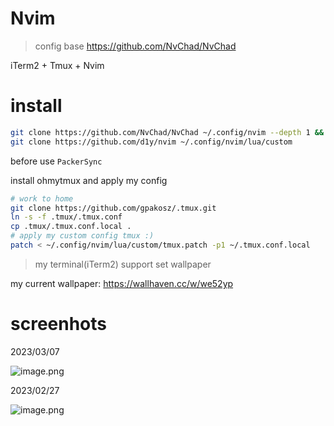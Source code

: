 # Nvim

> config base https://github.com/NvChad/NvChad

iTerm2 + Tmux + Nvim

# install

```bash
git clone https://github.com/NvChad/NvChad ~/.config/nvim --depth 1 && nvim
git clone https://github.com/d1y/nvim ~/.config/nvim/lua/custom
```
before use `PackerSync`

install ohmytmux and apply my config

```bash
# work to home
git clone https://github.com/gpakosz/.tmux.git
ln -s -f .tmux/.tmux.conf
cp .tmux/.tmux.conf.local .
# apply my custom config tmux :)
patch < ~/.config/nvim/lua/custom/tmux.patch -p1 ~/.tmux.conf.local
```

> my terminal(iTerm2) support set wallpaper

my current wallpaper: https://wallhaven.cc/w/we52yp

# screenhots

2023/03/07

![image.png](https://s2.loli.net/2023/03/07/lcNrCbS2QIRwYsm.png)

2023/02/27

![image.png](https://s2.loli.net/2023/02/27/bGlPk384wtBLijp.png)
